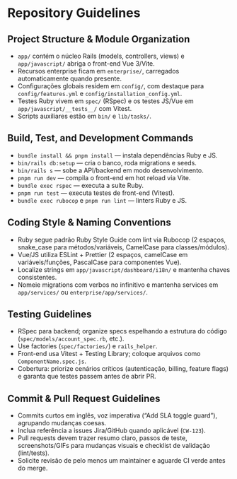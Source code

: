 # Repository Guidelines

## Project Structure & Module Organization
- `app/` contém o núcleo Rails (models, controllers, views) e `app/javascript/` abriga o front-end Vue 3/Vite.  
- Recursos enterprise ficam em `enterprise/`, carregados automaticamente quando presente.  
- Configurações globais residem em `config/`, com destaque para `config/features.yml` e `config/installation_config.yml`.  
- Testes Ruby vivem em `spec/` (RSpec) e os testes JS/Vue em `app/javascript/__tests__/` com Vitest.  
- Scripts auxiliares estão em `bin/` e `lib/tasks/`.

## Build, Test, and Development Commands
- `bundle install && pnpm install` — instala dependências Ruby e JS.  
- `bin/rails db:setup` — cria o banco, roda migrations e seeds.  
- `bin/rails s` — sobe a API/backend em modo desenvolvimento.  
- `pnpm run dev` — compila o front-end em hot reload via Vite.  
- `bundle exec rspec` — executa a suíte Ruby.  
- `pnpm run test` — executa testes de front-end (Vitest).  
- `bundle exec rubocop` e `pnpm run lint` — linters Ruby e JS.

## Coding Style & Naming Conventions
- Ruby segue padrão Ruby Style Guide com lint via Rubocop (2 espaços, snake_case para métodos/variáveis, CamelCase para classes/módulos).  
- Vue/JS utiliza ESLint + Prettier (2 espaços, camelCase em variáveis/funções, PascalCase para componentes Vue).  
- Localize strings em `app/javascript/dashboard/i18n/` e mantenha chaves consistentes.  
- Nomeie migrations com verbos no infinitivo e mantenha services em `app/services/` ou `enterprise/app/services/`.

## Testing Guidelines
- RSpec para backend; organize specs espelhando a estrutura do código (`spec/models/account_spec.rb`, etc.).  
- Use factories (`spec/factories/`) e `rails_helper`.  
- Front-end usa Vitest + Testing Library; coloque arquivos como `ComponentName.spec.js`.  
- Cobertura: priorize cenários críticos (autenticação, billing, feature flags) e garanta que testes passem antes de abrir PR.

## Commit & Pull Request Guidelines
- Commits curtos em inglês, voz imperativa (“Add SLA toggle guard”), agrupando mudanças coesas.  
- Inclua referência a issues Jira/GitHub quando aplicável (`CW-123`).  
- Pull requests devem trazer resumo claro, passos de teste, screenshots/GIFs para mudanças visuais e checklist de validação (lint/tests).  
- Solicite revisão de pelo menos um maintainer e aguarde CI verde antes do merge.

